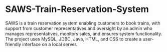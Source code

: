 # SAWS-Train-Reservation-System
SAWS is a train reservation system enabling customers to book trains, with support from customer representatives and oversight by an admin who manages representatives, monitors sales, and ensures system functionality. The project uses MySQL, JDBC, Java, HTML, and CSS to create a user-friendly interface on a local server.
